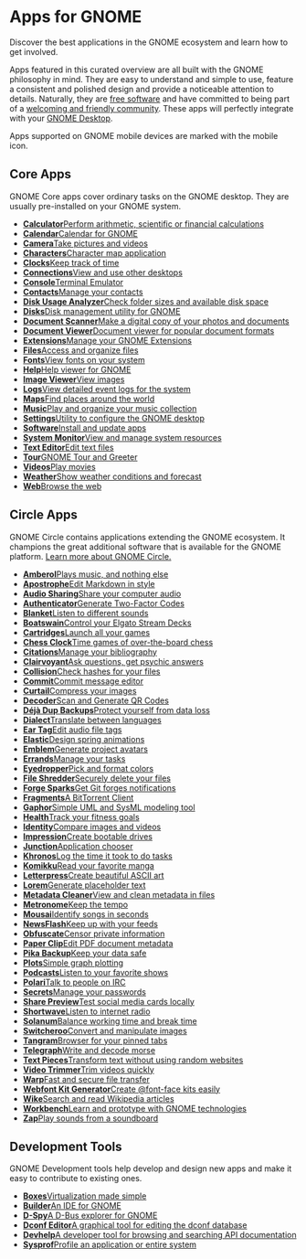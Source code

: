 Apps for GNOME
==========

 Discover the best applications in the GNOME ecosystem and learn how to get involved.

Apps featured in this curated overview are all built with the GNOME philosophy in mind. They are easy to understand and simple to use, feature a consistent and polished design and provide a noticeable attention to details. Naturally, they are [free software](https://fsfe.org/freesoftware/) and have committed to being part of a [welcoming and friendly community](https://wiki.gnome.org/Foundation/CodeOfConduct). These apps will perfectly integrate with your [GNOME Desktop](https://www.gnome.org/).

 Apps supported on GNOME mobile devices are marked with the mobile icon.

Core Apps
----------

GNOME Core apps cover ordinary tasks on the GNOME desktop. They are usually pre-installed on your GNOME system.

* [**Calculator**Perform arithmetic, scientific or financial calculations](Calculator/)
* [**Calendar**Calendar for GNOME](Calendar/)
* [**Camera**Take pictures and videos](Snapshot/)
* [**Characters**Character map application](Characters/)
* [**Clocks**Keep track of time](Clocks/)
* [**Connections**View and use other desktops](Connections/)
* [**Console**Terminal Emulator](Console/)
* [**Contacts**Manage your contacts](Contacts/)
* [**Disk Usage Analyzer**Check folder sizes and available disk space](Baobab/)
* [**Disks**Disk management utility for GNOME](DiskUtility/)
* [**Document Scanner**Make a digital copy of your photos and documents](SimpleScan/)
* [**Document Viewer**Document viewer for popular document formats](Evince/)
* [**Extensions**Manage your GNOME Extensions](Extensions/)
* [**Files**Access and organize files](Nautilus/)
* [**Fonts**View fonts on your system](FontViewer/)
* [**Help**Help viewer for GNOME](Yelp/)
* [**Image Viewer**View images](Loupe/)
* [**Logs**View detailed event logs for the system](Logs/)
* [**Maps**Find places around the world](Maps/)
* [**Music**Play and organize your music collection](Music/)
* [**Settings**Utility to configure the GNOME desktop](Settings/)
* [**Software**Install and update apps](Software/)
* [**System Monitor**View and manage system resources](GnomeSystemMonitor/)
* [**Text Editor**Edit text files](TextEditor/)
* [**Tour**GNOME Tour and Greeter](Tour/)
* [**Videos**Play movies](Totem/)
* [**Weather**Show weather conditions and forecast](Weather/)
* [**Web**Browse the web](Epiphany/)

Circle Apps
----------

GNOME Circle contains applications extending the GNOME ecosystem. It champions the great additional software that is available for the GNOME platform. [Learn more about GNOME Circle.](https://circle.gnome.org/)

* [**Amberol**Plays music, and nothing else](Amberol/)
* [**Apostrophe**Edit Markdown in style](Apostrophe/)
* [**Audio Sharing**Share your computer audio](AudioSharing/)
* [**Authenticator**Generate Two-Factor Codes](Authenticator/)
* [**Blanket**Listen to different sounds](Blanket/)
* [**Boatswain**Control your Elgato Stream Decks](Boatswain/)
* [**Cartridges**Launch all your games](Cartridges/)
* [**Chess Clock**Time games of over-the-board chess](Chessclock/)
* [**Citations**Manage your bibliography](Citations/)
* [**Clairvoyant**Ask questions, get psychic answers](Clairvoyant/)
* [**Collision**Check hashes for your files](Collision/)
* [**Commit**Commit message editor](Commit/)
* [**Curtail**Compress your images](Curtail/)
* [**Decoder**Scan and Generate QR Codes](Decoder/)
* [**Déjà Dup Backups**Protect yourself from data loss](DejaDup/)
* [**Dialect**Translate between languages](Dialect/)
* [**Ear Tag**Edit audio file tags](EarTag/)
* [**Elastic**Design spring animations](Elastic/)
* [**Emblem**Generate project avatars](Emblem/)
* [**Errands**Manage your tasks](List/)
* [**Eyedropper**Pick and format colors](Eyedropper/)
* [**File Shredder**Securely delete your files](Raider/)
* [**Forge Sparks**Get Git forges notifications](ForgeSparks/)
* [**Fragments**A BitTorrent Client](Fragments/)
* [**Gaphor**Simple UML and SysML modeling tool](Gaphor/)
* [**Health**Track your fitness goals](Health/)
* [**Identity**Compare images and videos](Identity/)
* [**Impression**Create bootable drives](Impression/)
* [**Junction**Application chooser](Junction/)
* [**Khronos**Log the time it took to do tasks](Khronos/)
* [**Komikku**Read your favorite manga](Komikku/)
* [**Letterpress**Create beautiful ASCII art](Letterpress/)
* [**Lorem**Generate placeholder text](Lorem/)
* [**Metadata Cleaner**View and clean metadata in files](MetadataCleaner/)
* [**Metronome**Keep the tempo](Metronome/)
* [**Mousai**Identify songs in seconds](Mousai/)
* [**NewsFlash**Keep up with your feeds](NewsFlash/)
* [**Obfuscate**Censor private information](Obfuscate/)
* [**Paper Clip**Edit PDF document metadata](PdfMetadataEditor/)
* [**Pika Backup**Keep your data safe](PikaBackup/)
* [**Plots**Simple graph plotting](Plots/)
* [**Podcasts**Listen to your favorite shows](Podcasts/)
* [**Polari**Talk to people on IRC](Polari/)
* [**Secrets**Manage your passwords](Secrets/)
* [**Share Preview**Test social media cards locally](SharePreview/)
* [**Shortwave**Listen to internet radio](Shortwave/)
* [**Solanum**Balance working time and break time](Solanum/)
* [**Switcheroo**Convert and manipulate images](Converter/)
* [**Tangram**Browser for your pinned tabs](Tangram/)
* [**Telegraph**Write and decode morse](Telegraph/)
* [**Text Pieces**Transform text without using random websites](Textpieces/)
* [**Video Trimmer**Trim videos quickly](VideoTrimmer/)
* [**Warp**Fast and secure file transfer](Warp/)
* [**Webfont Kit Generator**Create @font-face kits easily](WebfontKitGenerator/)
* [**Wike**Search and read Wikipedia articles](Wike/)
* [**Workbench**Learn and prototype with GNOME technologies](Workbench/)
* [**Zap**Play sounds from a soundboard](Zap/)

Development Tools
----------

GNOME Development tools help develop and design new apps and make it easy to contribute to existing ones.

* [**Boxes**Virtualization made simple](Boxes/)
* [**Builder**An IDE for GNOME](Builder/)
* [**D-Spy**A D-Bus explorer for GNOME](Dspy/)
* [**Dconf Editor**A graphical tool for editing the dconf database](DconfEditor/)
* [**Devhelp**A developer tool for browsing and searching API documentation](Devhelp/)
* [**Sysprof**Profile an application or entire system](Sysprof/)
